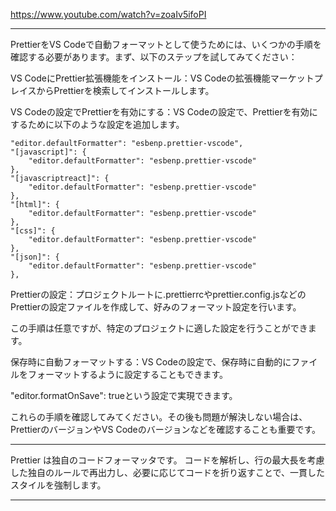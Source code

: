 

https://www.youtube.com/watch?v=zoaIv5ifoPI

---


PrettierをVS Codeで自動フォーマットとして使うためには、いくつかの手順を確認する必要があります。まず、以下のステップを試してみてください：

VS CodeにPrettier拡張機能をインストール：VS Codeの拡張機能マーケットプレイスからPrettierを検索してインストールします。

VS Codeの設定でPrettierを有効にする：VS Codeの設定で、Prettierを有効にするために以下のような設定を追加します。

```
"editor.defaultFormatter": "esbenp.prettier-vscode",
"[javascript]": {
    "editor.defaultFormatter": "esbenp.prettier-vscode"
},
"[javascriptreact]": {
    "editor.defaultFormatter": "esbenp.prettier-vscode"
},
"[html]": {
    "editor.defaultFormatter": "esbenp.prettier-vscode"
},
"[css]": {
    "editor.defaultFormatter": "esbenp.prettier-vscode"
},
"[json]": {
    "editor.defaultFormatter": "esbenp.prettier-vscode"
},
```

Prettierの設定：プロジェクトルートに.prettierrcやprettier.config.jsなどのPrettierの設定ファイルを作成して、好みのフォーマット設定を行います。

この手順は任意ですが、特定のプロジェクトに適した設定を行うことができます。

保存時に自動フォーマットする：VS Codeの設定で、保存時に自動的にファイルをフォーマットするように設定することもできます。

"editor.formatOnSave": trueという設定で実現できます。

これらの手順を確認してみてください。その後も問題が解決しない場合は、PrettierのバージョンやVS Codeのバージョンなどを確認することも重要です。



---

Prettier は独自のコードフォーマッタです。 
コードを解析し、行の最大長を考慮した独自のルールで再出力し、必要に応じてコードを折り返すことで、一貫したスタイルを強制します。

---

